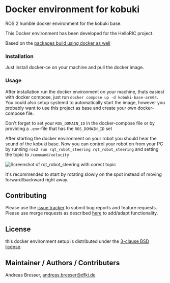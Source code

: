 # Docker environment for kobuki
ROS 2 humble docker environment for the kobuki base.

This Docker environment has been developed for the HelloRIC project.

Based on the [packages build using docker as well](https://github.com/helloric/docker-kobuki-compile/)

### Installation
Just install docker-ce on your machine and pull the docker image.

### Usage
After installation run the docker environment on your machine, thats easiest with docker compose, just run `docker compose up -d kobuki-base-arm64`.
You could also setup systemd to automatically start the image, however you probably want to use this project as base and create your own docker-compose file.

Don't forget to set your `ROS_DOMAIN_ID` in the docker-compose file or by providing a `.env`-file that has the `ROS_DOMAIN_ID` set

After starting the docker environment on your robot you should hear the sound of the kobuki base.
Now you can control your robot on from your PC by running `ros2 run rqt_robot_steering rqt_robot_steering` and setting the topic to `/command/velocity`

![Screenshot of rqt_robot_steering with corect topic](https://github.com/user-attachments/assets/931b414c-93fc-4f22-bd5f-802e14e28659)

It's recommended to start by rotating slowly on the spot instead of moving forward/backward right away.

## Contributing
Please use the [issue tracker](https://github.com/helloric/docker-env-kobuki/issues) to submit bug reports and feature requests. Please use merge requests as described [here](/CONTRIBUTING.md) to add/adapt functionality. 

## License

this docker environment setup is distributed under the [3-clause BSD license](https://opensource.org/licenses/BSD-3-Clause).

## Maintainer / Authors / Contributers

Andreas Bresser, andreas.bresser@dfki.de
